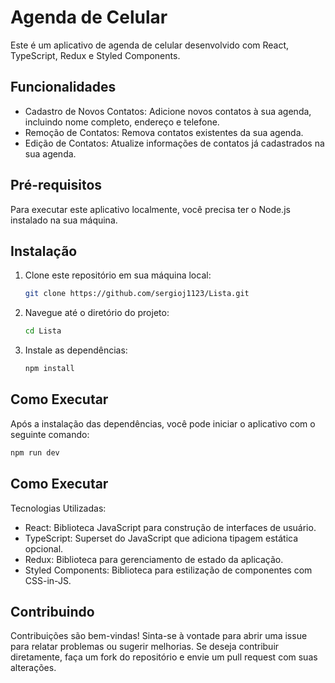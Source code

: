 # Agenda de Celular

Este é um aplicativo de agenda de celular desenvolvido com React, TypeScript, Redux e Styled Components.

## Funcionalidades

- Cadastro de Novos Contatos: Adicione novos contatos à sua agenda, incluindo nome completo, endereço e telefone.
- Remoção de Contatos: Remova contatos existentes da sua agenda.
- Edição de Contatos: Atualize informações de contatos já cadastrados na sua agenda.

## Pré-requisitos

Para executar este aplicativo localmente, você precisa ter o Node.js instalado na sua máquina.

## Instalação

1. Clone este repositório em sua máquina local:

   ```bash
   git clone https://github.com/sergioj1123/Lista.git
    ```
2. Navegue até o diretório do projeto:

   ```bash
   cd Lista
    ```
3. Instale as dependências:
   
   ```bash
   npm install
   ```
  
## Como Executar

Após a instalação das dependências, você pode iniciar o aplicativo com o seguinte comando:

   ```bash
   npm run dev
   ```


## Como Executar



 Tecnologias Utilizadas:


- React: Biblioteca JavaScript para construção de interfaces de usuário.
- TypeScript: Superset do JavaScript que adiciona tipagem estática opcional.
- Redux: Biblioteca para gerenciamento de estado da aplicação.
- Styled Components: Biblioteca para estilização de componentes com CSS-in-JS.

## Contribuindo

Contribuições são bem-vindas! Sinta-se à vontade para abrir uma issue para relatar problemas ou sugerir melhorias. Se deseja contribuir diretamente, faça um fork do repositório e envie um pull request com suas alterações.
